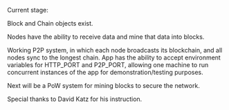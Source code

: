 Current stage:

Block and Chain objects exist.

Nodes have the ability to receive data and mine that data into blocks.

Working P2P system, in which each node broadcasts its blockchain, and all nodes sync to the longest chain.  App has the ability to accept environment variables for HTTP_PORT and P2P_PORT, allowing one machine to run concurrent instances of the app for demonstration/testing purposes.

Next will be a PoW system for mining blocks to secure the network.

Special thanks to David Katz for his instruction.